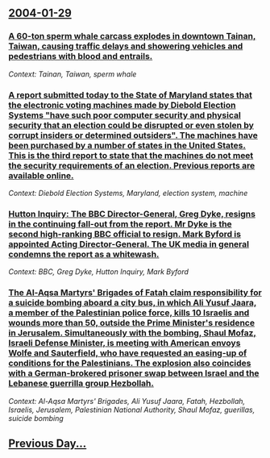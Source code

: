 ## [2004-01-29](/news/2004/01/29/index.md)

### [ A 60-ton sperm whale carcass explodes in downtown Tainan, Taiwan, causing traffic delays and showering vehicles and pedestrians with blood and entrails.](/news/2004/01/29/a-60-ton-sperm-whale-carcass-explodes-in-downtown-tainan-taiwan-causing-traffic-delays-and-showering-vehicles-and-pedestrians-with-blood.md)
_Context: Tainan, Taiwan, sperm whale_

### [ A report submitted today to the State of Maryland states that the electronic voting machines made by Diebold Election Systems "have such poor computer security and physical security that an election could be disrupted or even stolen by corrupt insiders or determined outsiders". The machines have been purchased by a number of states in the United States. This is the third report to state that the machines do not meet the security requirements of an election. Previous reports are available online.](/news/2004/01/29/a-report-submitted-today-to-the-state-of-maryland-states-that-the-electronic-voting-machines-made-by-diebold-election-systems-have-such-po.md)
_Context: Diebold Election Systems, Maryland, election system, machine_

### [ Hutton Inquiry: The BBC Director-General, Greg Dyke, resigns in the continuing fall-out from the report. Mr Dyke is the second high-ranking BBC official to resign. Mark Byford is appointed Acting Director-General. The UK media in general condemns the report as a whitewash.](/news/2004/01/29/hutton-inquiry-the-bbc-director-general-greg-dyke-resigns-in-the-continuing-fall-out-from-the-report-mr-dyke-is-the-second-high-ranking.md)
_Context: BBC, Greg Dyke, Hutton Inquiry, Mark Byford_

### [ The Al-Aqsa Martyrs' Brigades of Fatah claim responsibility for a suicide bombing aboard a city bus, in which Ali Yusuf Jaara, a member of the Palestinian police force, kills 10 Israelis and wounds more than 50, outside the Prime Minister's residence in Jerusalem. Simultaneously with the bombing, Shaul Mofaz, Israeli Defense Minister, is meeting with American envoys Wolfe and Sauterfield, who have requested an easing-up of conditions for the Palestinians. The explosion also coincides with a German-brokered prisoner swap between Israel and the Lebanese guerrilla group Hezbollah.](/news/2004/01/29/the-al-aqsa-martyrs-brigades-of-fatah-claim-responsibility-for-a-suicide-bombing-aboard-a-city-bus-in-which-ali-yusuf-jaara-a-member-of.md)
_Context: Al-Aqsa Martyrs' Brigades, Ali Yusuf Jaara, Fatah, Hezbollah, Israelis, Jerusalem, Palestinian National Authority, Shaul Mofaz, guerillas, suicide bombing_

## [Previous Day...](/news/2004/01/28/index.md)

